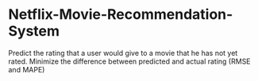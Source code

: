 # Netflix-Movie-Recommendation-System
Predict the rating that a user would give to a movie that he has not yet rated. Minimize the difference between predicted and actual rating (RMSE and MAPE)
